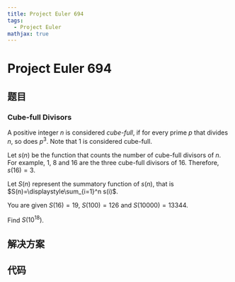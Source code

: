 ```yaml
---
title: Project Euler 694
tags:
  - Project Euler
mathjax: true
---
```

<escape><!-- more --></escape>
    
# Project Euler 694
## 题目
### Cube-full Divisors



A positive integer $n$ is considered *cube-full*, if for every prime $p$ that divides $n$, so does $p^3$. Note that $1$ is considered cube-full.


Let $s(n)$ be the function that counts the number of cube-full divisors of $n$. For example, $1$, $8$ and $16$ are the three cube-full divisors of $16$. Therefore, $s(16)=3$.


Let $S(n)$ represent the summatory function of $s(n)$, that is $S(n)=\displaystyle\sum_{i=1}^n s(i)$.


You are given $S(16) =  19$, $S(100) = 126$ and $S(10000) = 13344$.


Find $S(10^{18})$.





## 解决方案


## 代码


